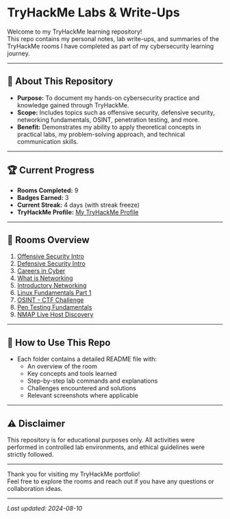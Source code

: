 # TryHackMe Labs & Write-Ups

Welcome to my TryHackMe learning repository!  
This repo contains my personal notes, lab write-ups, and summaries of the TryHackMe rooms I have completed as part of my cybersecurity learning journey.

---

## 📌 About This Repository  
- **Purpose:** To document my hands-on cybersecurity practice and knowledge gained through TryHackMe.  
- **Scope:** Includes topics such as offensive security, defensive security, networking fundamentals, OSINT, penetration testing, and more.  
- **Benefit:** Demonstrates my ability to apply theoretical concepts in practical labs, my problem-solving approach, and technical communication skills.

---

## 🏆 Current Progress  
- **Rooms Completed:** 9  
- **Badges Earned:** 3  
- **Current Streak:** 4 days (with streak freeze)  
- **TryHackMe Profile:** [My TryHackMe Profile](https://tryhackme.com/p/NithiDineth)


---

## 📂 Rooms Overview  
1. [Offensive Security Intro](https://tryhackme.com/room/offensivesecurityintro)  
2. [Defensive Security Intro](https://tryhackme.com/room/defensivesecurityintro)  
3. [Careers in Cyber](https://tryhackme.com/room/careersincyber)  
4. [What is Networking](https://tryhackme.com/room/whatisnetworking)  
5. [Introductory Networking](https://tryhackme.com/room/introtonetworking)  
6. [Linux Fundamentals Part 1](https://tryhackme.com/room/linuxfundamentalspart1)  
7. [OSINT - CTF Challenge](https://tryhackme.com/room/ohsint)  
8. [Pen Testing Fundamentals](https://tryhackme.com/room/pentestingfundamentals)  
9. [NMAP Live Host Discovery](https://tryhackme.com/room/nmap01)  

---

## 📖 How to Use This Repo  
- Each folder contains a detailed README file with:  
  - An overview of the room  
  - Key concepts and tools learned  
  - Step-by-step lab commands and explanations  
  - Challenges encountered and solutions  
  - Relevant screenshots where applicable

---

## ⚠️ Disclaimer  
This repository is for educational purposes only. All activities were performed in controlled lab environments, and ethical guidelines were strictly followed.

---

Thank you for visiting my TryHackMe portfolio!  
Feel free to explore the rooms and reach out if you have any questions or collaboration ideas.

---

*Last updated: 2024-08-10*

